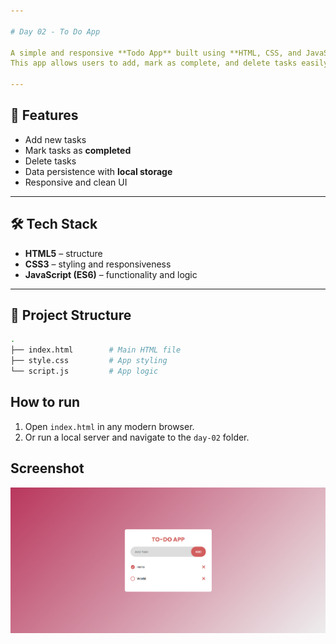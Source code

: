 ```yaml
---

# Day 02 - To Do App

A simple and responsive **Todo App** built using **HTML, CSS, and JavaScript**.  
This app allows users to add, mark as complete, and delete tasks easily.  

---
```


## 🚀 Features
- Add new tasks
- Mark tasks as **completed**
- Delete tasks
- Data persistence with **local storage**
- Responsive and clean UI

---

## 🛠️ Tech Stack
- **HTML5** – structure  
- **CSS3** – styling and responsiveness  
- **JavaScript (ES6)** – functionality and logic  

---

## 📂 Project Structure
```bash
.
├── index.html        # Main HTML file
├── style.css         # App styling
└── script.js         # App logic
```

## How to run
1. Open `index.html` in any modern browser.  
2. Or run a local server and navigate to the `day-02` folder.  

## Screenshot
![Day 01 Screenshot](./assets/day-02.png)
